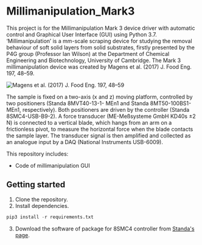 Millimanipulation_Mark3
====
This project is for the Millimanipulation Mark 3 device driver with automatic control and Graphical User Interface (GUI) using Python 3.7.
‘Millimanipulation’ is a mm-scale scraping device for studying the removal behaviour of soft solid layers from solid substrates, firstly presented by the P4G group (Professor Ian Wilson) at the Department of Chemical Engineering and Biotechnology, University of Cambridge. The Mark 3 millimanipulation device was created by Magens et al. (2017) J. Food Eng. 197, 48–59. 

![Magens et al. (2017) J. Food Eng. 197, 48–59](https://ars.els-cdn.com/content/image/1-s2.0-S0260877416304046-gr3.jpg)

The sample is fixed on a two-axis (x and z) moving platform, controlled by two positioners (Standa 8MVT40-13-1- MEn1 and Standa 8MT50-100BS1-MEn1, respectively). Both positioners are driven by the controller (Standa 8SMC4-USB-B9-2). A force transducer (ME-Meßsysteme GmbH KD40s ±2 N) is connected to a vertical blade, which hangs from an arm on a frictionless pivot, to measure the horizontal force when the blade contacts the sample layer. The transducer signal is then amplified and collected as an analogue input by a DAQ (National Instruments USB-6009).

This repository includes: <br>
* Code of millimanipulation GUI

Getting started
----
1. Clone the repository.
2. Install dependencies.
```python
pip3 install -r requirements.txt
```
3. Download the software of package for 8SMC4 controller from [Standa's page](http://files.xisupport.com/Software.en.html#drivers).
